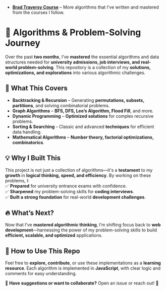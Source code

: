 - **[Brad Traversy Course](https://github.com/sksksk2024/sksksk-s-path-to-algorithms-mastery/)** – More algorithms that I've written and mastered from the courses I follow.

# 🚀 Algorithms & Problem-Solving Journey
Over the past **two months**, I’ve **mastered** the essential algorithms and data structures needed for **university admissions, job interviews, and real-world problem-solving**. This repository is a collection of my **solutions, optimizations, and explorations** into various algorithmic challenges.  

## 🎯 **What This Covers**  
- **Backtracking & Recursion** – Generating **permutations, subsets, partitions**, and solving combinatorial problems.  
- **Graph Algorithms** – **BFS, DFS, Lee’s Algorithm, Flood Fill**, and more.  
- **Dynamic Programming** – **Optimized solutions** for complex recursive problems.  
- **Sorting & Searching** – Classic and advanced **techniques** for efficient data handling.  
- **Mathematical Algorithms** – **Number theory, factorial optimizations, combinatorics**.  

## 💡 **Why I Built This**  
This project is not just a collection of algorithms—it's a **testament** to my **growth** in **logical thinking, speed, and efficiency**. By working on these problems, I:  
✅ **Prepared** for university entrance exams with confidence.  
✅ **Sharpened** my problem-solving skills for **coding interviews**.  
✅ **Built a strong foundation** for real-world **development challenges**.  

## 🔥 **What’s Next?**  
Now that I’ve **mastered algorithmic thinking**, I’m shifting focus back to **web development**—harnessing the power of my problem-solving skills to build **efficient, scalable, and optimized** applications.  

## 📌 **How to Use This Repo**  
Feel free to **explore, contribute**, or use these implementations as a **learning resource**. Each algorithm is implemented in **JavaScript**, with clear logic and comments for easy understanding.  

💬 **Have suggestions or want to collaborate?** Open an issue or reach out! 🚀  
